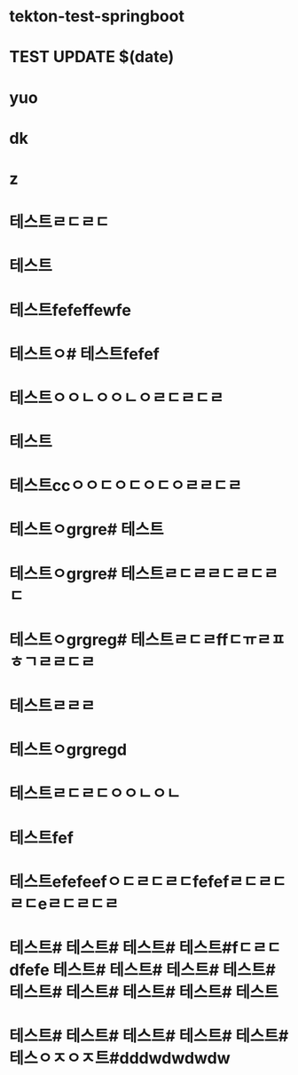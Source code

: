 # tekton-test-springboot
# TEST UPDATE $(date)
# yuo
# dk
# z
# 테스트ㄹㄷㄹㄷ
# 테스트
# 테스트fefeffewfe
# 테스트ㅇ# 테스트fefef
# 테스트ㅇㅇㄴㅇㅇㄴㅇㄹㄷㄹㄷㄹ
# 테스트
# 테스트ccㅇㅇㄷㅇㄷㅇㄷㅇㄹㄹㄷㄹ
# 테스트ㅇgrgre# 테스트
# 테스트ㅇgrgre# 테스트ㄹㄷㄹㄹㄷㄹㄷㄹㄷ
# 테스트ㅇgrgreg# 테스트ㄹㄷㄹffㄷㅠㄹㅍㅎㄱㄹㄹㄷㄹ
# 테스트ㄹㄹㄹ
# 테스트ㅇgrgregd
# 테스트ㄹㄷㄹㄷㅇㅇㄴㅇㄴ
# 테스트fef
# 테스트efefeefㅇㄷㄹㄷㄹㄷfefefㄹㄷㄹㄷㄹㄷeㄹㄷㄹㄷㄹ
# 테스트# 테스트# 테스트# 테스트#fㄷㄹㄷdfefe 테스트# 테스트# 테스트# 테스트# 테스트# 테스트# 테스트# 테스트# 테스트
# 테스트# 테스트# 테스트# 테스트# 테스트# 테스ㅇㅈㅇㅈ트#dddwdwdwdw